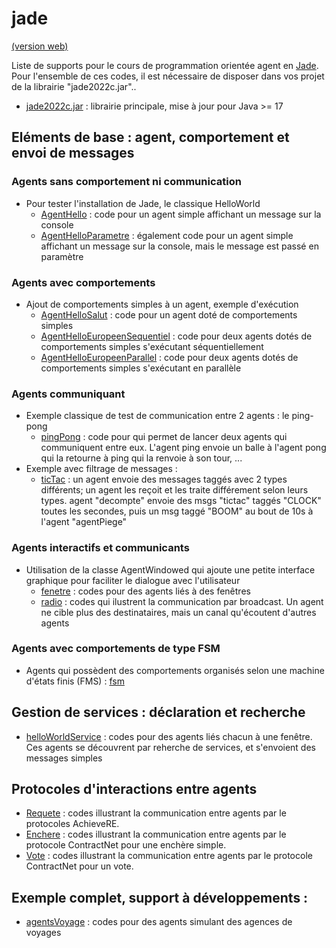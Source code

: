 # jade

[(version web)](https://emmanueladam.github.io/jade/)

Liste de supports pour le cours de programmation orientée agent en [Jade](https://jade.tilab.com).
Pour l'ensemble de ces codes, il est nécessaire de disposer dans vos projet de la librairie "jade2022c.jar"..
  - [jade2022c.jar](https://github.com/EmmanuelADAM/jade/blob/master/jade2022c.jar?raw=true) : librairie principale, mise à jour pour Java >= 17
  

## Eléments de base : agent, comportement et envoi de messages

### Agents sans comportement ni communication
- Pour tester l'installation de Jade, le classique HelloWorld
    - [AgentHello](https://github.com/EmmanuelADAM/jade/blob/master/helloworldSolo/AgentHello.java) : code pour un agent simple affichant un message sur la console
    - [AgentHelloParametre](https://github.com/EmmanuelADAM/jade/blob/master/helloworldSolo/AgentHelloParametre.java) : également code pour un agent simple affichant un message sur la console, mais le message est passé en paramètre

### Agents avec comportements
- Ajout de comportements simples à un agent, exemple d'exécution
    - [AgentHelloSalut](https://github.com/EmmanuelADAM/jade/blob/master/testComportement) : code pour un agent doté de comportements simples
    - [AgentHelloEuropeenSequentiel](https://github.com/EmmanuelADAM/jade/blob/master/testComportement) : code pour deux agents dotés de comportements simples s'exécutant séquentiellement
    - [AgentHelloEuropeenParallel](https://github.com/EmmanuelADAM/jade/blob/master/testComportement) : code pour deux agents dotés de comportements simples s'exécutant en parallèle

### Agents communiquant
- Exemple classique de test de communication entre 2 agents : le ping-pong
    - [pingPong](https://github.com/EmmanuelADAM/jade/blob/master/pingPong) : code pour qui permet de lancer deux agents qui communiquent entre eux. L'agent ping envoie un balle à l'agent pong qui la retourne à ping qui la renvoie à son tour, ...
- Exemple avec filtrage de messages : 
    - [ticTac](https://github.com/EmmanuelADAM/jade/tree/master/ticTac) : un agent envoie des messages taggés avec 2 types différents; un agent les reçoit et les traite différement selon leurs types. agent "decompte" envoie des msgs "tictac" taggés "CLOCK" toutes les secondes, puis un msg taggé "BOOM" au bout de 10s à l'agent "agentPiege"

### Agents interactifs et communicants
- Utilisation de la classe AgentWindowed qui ajoute une petite interface graphique pour faciliter le dialogue avec l'utilisateur
    - [fenetre](https://github.com/EmmanuelADAM/jade/tree/master/fenetre) : codes pour des agents liés à des fenêtres
    - [radio](https://github.com/EmmanuelADAM/jade/tree/master/radio) : codes qui ilustrent la communication par broadcast. Un agent ne cible plus des destinataires, mais un canal qu'écoutent d'autres agents

### Agents avec comportements de type FSM
- Agents qui possèdent des comportements organisés selon une machine d'états finis (FMS)  : [fsm](https://github.com/EmmanuelADAM/jade/tree/master/fsm)

## Gestion de services : déclaration et recherche
- [helloWorldService](https://github.com/EmmanuelADAM/jade/tree/master/helloWorldService) : codes pour des agents liés chacun à une fenêtre. Ces agents se découvrent par reherche de services, et s'envoient des messages simples

## Protocoles d'interactions entre agents
- [Requete](https://github.com/EmmanuelADAM/jade/tree/master/protocoles/requetes) : codes illustrant la communication entre agents par le protocoles AchieveRE. 
- [Enchere](https://github.com/EmmanuelADAM/jade/tree/master/protocoles/anglaisesscellees) : codes illustrant la communication entre agents par le protocole ContractNet pour une enchère simple.
- [Vote](https://github.com/EmmanuelADAM/jade/tree/master/protocoles/voteBorda) : codes illustrant la communication entre agents par le protocole ContractNet pour un vote.


## Exemple complet, support à développements : 
- [agentsVoyage](https://github.com/EmmanuelADAM/jade/tree/master/agencesVoyages) : codes pour des agents simulant des agences de voyages
